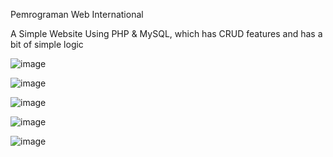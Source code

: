 Pemrograman Web International

A Simple Website Using PHP & MySQL, which has CRUD features and has a bit of simple logic

![image](https://user-images.githubusercontent.com/87520267/147915884-66981bfe-158a-40da-808c-eee30c38e90b.png)

![image](https://user-images.githubusercontent.com/87520267/147915906-16a1dd4f-d284-49cf-bf64-482108698fb0.png)

![image](https://user-images.githubusercontent.com/87520267/147915915-549e35b9-3b2a-4940-9701-2d586302aed3.png)

![image](https://user-images.githubusercontent.com/87520267/147915928-5046dd21-6fd9-4965-adf9-40bb05d23457.png)

![image](https://user-images.githubusercontent.com/87520267/147915950-c16c6f61-37b5-4841-ac6e-de04c7e44b4c.png)
